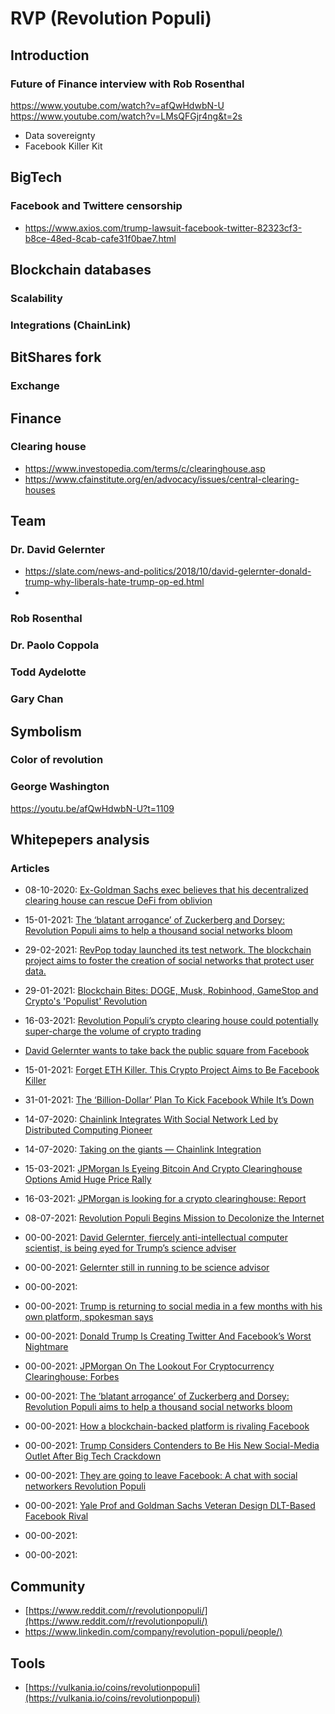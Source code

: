 # RVP (Revolution Populi)

## Introduction
### Future of Finance interview with Rob Rosenthal
https://www.youtube.com/watch?v=afQwHdwbN-U
https://www.youtube.com/watch?v=LMsQFGjr4ng&t=2s

- Data sovereignty
- Facebook Killer Kit

## BigTech
### Facebook and Twittere censorship
- https://www.axios.com/trump-lawsuit-facebook-twitter-82323cf3-b8ce-48ed-8cab-cafe31f0bae7.html

## Blockchain databases
### Scalability
### Integrations (ChainLink)

## BitShares fork
### Exchange

## Finance
### Clearing house
- https://www.investopedia.com/terms/c/clearinghouse.asp
- https://www.cfainstitute.org/en/advocacy/issues/central-clearing-houses

## Team
### Dr. David Gelernter
- https://slate.com/news-and-politics/2018/10/david-gelernter-donald-trump-why-liberals-hate-trump-op-ed.html
- 
### Rob Rosenthal
### Dr. Paolo Coppola
### Todd Aydelotte
### Gary Chan

## Symbolism
### Color of revolution
### George Washington
https://youtu.be/afQwHdwbN-U?t=1109

## Whitepepers analysis

### Articles

- 08-10-2020: [Ex-Goldman Sachs exec believes that his decentralized clearing house can rescue DeFi from oblivion](https://cointelegraph.com/news/ex-goldman-sachs-exec-believes-that-his-decentralized-clearing-house-can-rescue-defi-from-oblivion)
- 15-01-2021: [The ‘blatant arrogance’ of Zuckerberg and Dorsey: Revolution Populi aims to help a thousand social networks bloom](https://www.zdnet.com/article/three-or-four-guys-have-colonized-the-internet-and-its-wrong-says-revolution-populi/)
- 29-02-2021: [RevPop today launched its test network. The blockchain project aims to foster the creation of social networks that protect user data.](https://decrypt.co/55911/crypto-based-decentralized-social-networks-are-coming)
- 29-01-2021: [Blockchain Bites: DOGE, Musk, Robinhood, GameStop and Crypto's 'Populist' Revolution](https://www.coindesk.com/markets/2021/01/29/blockchain-bites-doge-musk-robinhood-gamestop-and-cryptos-populist-revolution/)
- 16-03-2021: [Revolution Populi’s crypto clearing house could potentially super-charge the volume of crypto trading](https://www.zdnet.com/article/revpops-crypto-clearing-house-could-potentially-super-charge-the-volume-of-crypto-trading/)
- [David Gelernter wants to take back the public square from Facebook](https://www.zdnet.com/video/david-gelernter-wants-to-take-back-the-public-square-from-facebook/)
- 15-01-2021: [Forget ETH Killer. This Crypto Project Aims to Be Facebook Killer](https://decrypt.co/54237/forget-ethereum-killer-this-crypto-project-aims-to-be-facebook-killer)
- 31-01-2021: [The ‘Billion-Dollar’ Plan To Kick Facebook While It’s Down](https://www.forbes.com/sites/billybambrough/2020/01/31/the-billion-dollar-plan-to-kick-facebook-while-its-down/)
- 14-07-2020: [Chainlink Integrates With Social Network Led by Distributed Computing Pioneer](https://cointelegraph.com/news/chainlink-integrates-with-social-network-led-by-distributed-computing-pioneer)
- 14-07-2020: [Taking on the giants — Chainlink Integration](https://www.chainlinkecosystem.com/ecosystem/revolution-populi/)
- 15-03-2021: [JPMorgan Is Eyeing Bitcoin And Crypto Clearinghouse Options Amid Huge Price Rally](https://www.forbes.com/sites/billybambrough/2021/03/15/jpmorgan-is-eyeing-bitcoin-and-crypto-clearinghouse-options-amid-huge-price-rally/amp/)
- 16-03-2021: [JPMorgan is looking for a crypto clearinghouse: Report](https://www.theblockcrypto.com/linked/98433/jpmorgan-looking-crypto-clearinghouse-report)
- 08-07-2021: [Revolution Populi Begins Mission to Decolonize the Internet](https://www.prnewswire.com/news-releases/revolution-populi-begins-mission-to-decolonize-the-internet-300880888.html)
- 00-00-2021: [David Gelernter, fiercely anti-intellectual computer scientist, is being eyed for Trump’s science adviser](https://archive.is/kzgl1)
- 00-00-2021: [Gelernter still in running to be science advisor]()
- 00-00-2021: [](https://yaledailynews.com/blog/2017/03/03/gelertner-still-in-running-to-be-science-advisor/)
- 00-00-2021: [Trump is returning to social media in a few months with his own platform, spokesman says](https://edition.cnn.com/2021/03/21/media/donald-trump-social-media-network/index.html)
- 00-00-2021: [Donald Trump Is Creating Twitter And Facebook’s Worst Nightmare](https://www.forbes.com/sites/billybambrough/2020/06/01/donald-trump-is-creating-twitter-and-facebooks-worst-nightmare/)
- 00-00-2021: [JPMorgan On The Lookout For Cryptocurrency Clearinghouse: Forbes](https://amp.benzinga.com/amp/content/20187995)
- 00-00-2021: [The ‘blatant arrogance’ of Zuckerberg and Dorsey: Revolution Populi aims to help a thousand social networks bloom](https://www.zdnet.com/article/three-or-four-guys-have-colonized-the-internet-and-its-wrong-says-revolution-populi/)
- 00-00-2021: [How a blockchain-backed platform is rivaling Facebook](https://finance.yahoo.com/video/revolution-populi-taking-facebook-174605042.html)
- 00-00-2021: [Trump Considers Contenders to Be His New Social-Media Outlet After Big Tech Crackdown](https://www.wsj.com/articles/trump-considers-contenders-to-be-his-new-social-media-outlet-after-big-tech-crackdown-11621013567)
- 00-00-2021: [They are going to leave Facebook: A chat with social networkers Revolution Populi](https://www.zdnet.com/article/they-are-going-to-leave-facebook-a-chat-with-new-social-networkers-revolution-populi/)
- 00-00-2021: [Yale Prof and Goldman Sachs Veteran Design DLT-Based Facebook Rival](https://cointelegraph.com/news/yale-prof-and-goldman-sachs-veteran-design-dlt-based-facebook-rival)

- 00-00-2021: []()
- 00-00-2021: []()



## Community
- [https://www.reddit.com/r/revolutionpopuli/](https://www.reddit.com/r/revolutionpopuli/)
- [https://www.linkedin.com/company/revolution-populi/people/)](https://www.linkedin.com/company/revolution-populi/people/)
  
## Tools
- [https://vulkania.io/coins/revolutionpopuli](https://vulkania.io/coins/revolutionpopuli)
